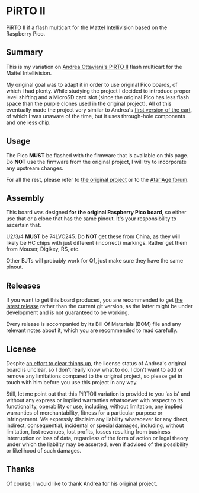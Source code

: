 # PiRTO II
PiRTO II if a flash multicart for the Mattel Intellivision based on the Raspberry Pico.

## Summary
This is my variation on [Andrea Ottaviani's PiRTO II](https://github.com/aotta/PiRTOII) flash multicart for the Mattel Intellivision.

My original goal was to adapt it in order to use original Pico boards, of which I had plenty. While studying the project I decided to introduce proper level shifting and a MicroSD card slot (since the original Pico has less flash space than the purple clones used in the original project). All of this eventually made the project very similar to Andrea's [first version of the cart](https://github.com/aotta/PiRTO), of which I was unaware of the time, but it uses through-hole components and one less chip.

## Usage
The Pico **MUST** be flashed with the firmware that is available on this page. Do **NOT** use the firmware from the original project, I will try to incorporate any upstream changes.

For all the rest, please refer to [the original project](https://github.com/aotta/PiRTOII) or to the [AtariAge forum](https://forums.atariage.com/forum/125-intellivision-aquarius/).

## Assembly
This board was designed **for the original Raspberry Pico board**, so either use that or a clone that has the same pinout. It's your responsibility to ascertain that.

U2/3/4 **MUST** be 74LVC245. Do **NOT** get these from China, as they will likely be HC chips with just different (incorrect) markings. Rather get them from Mouser, Digikey, RS, etc.

Other BJTs will probably work for Q1, just make sure they have the same pinout.

## Releases
If you want to get this board produced, you are recommended to get [the latest release](https://github.com/SukkoPera/PiRTOII/releases) rather than the current git version, as the latter might be under development and is not guaranteed to be working.

Every release is accompanied by its Bill Of Materials (BOM) file and any relevant notes about it, which you are recommended to read carefully.

## License
Despite [an effort to clear things up](https://github.com/aotta/PiRTOII/issues/2), the license status of Andrea's original board is unclear, so I don't really know what to do. I don't want to add or remove any limitations compared to the original project, so please get in touch with him before you use this project in any way.

Still, let me point out that this PiRTOII variation is provided to you ‘as is’ and without any express or implied warranties whatsoever with respect to its functionality, operability or use, including, without limitation, any implied warranties of merchantability, fitness for a particular purpose or infringement. We expressly disclaim any liability whatsoever for any direct, indirect, consequential, incidental or special damages, including, without limitation, lost revenues, lost profits, losses resulting from business interruption or loss of data, regardless of the form of action or legal theory under which the liability may be asserted, even if advised of the possibility or likelihood of such damages.

## Thanks
Of course, I would like to thank Andrea for his original project.

